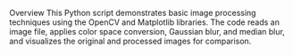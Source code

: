 Overview
This Python script demonstrates basic image processing techniques using the OpenCV and Matplotlib libraries. The code reads an image file, applies color space conversion, Gaussian blur, and median blur, and visualizes the original and processed images for comparison.
